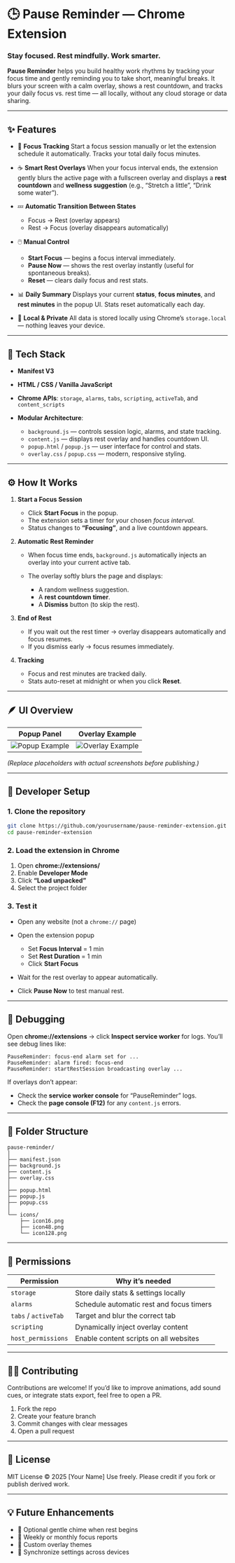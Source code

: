# 🕒 Pause Reminder — Chrome Extension

### **Stay focused. Rest mindfully. Work smarter.**

**Pause Reminder** helps you build healthy work rhythms by tracking your focus time and gently reminding you to take short, meaningful breaks.
It blurs your screen with a calm overlay, shows a rest countdown, and tracks your daily focus vs. rest time — all locally, without any cloud storage or data sharing.

---

## ✨ Features

* 🧠 **Focus Tracking**
  Start a focus session manually or let the extension schedule it automatically. Tracks your total daily focus minutes.

* ☕ **Smart Rest Overlays**
  When your focus interval ends, the extension gently blurs the active page with a fullscreen overlay and displays a **rest countdown** and **wellness suggestion** (e.g., “Stretch a little”, “Drink some water”).

* 💤 **Automatic Transition Between States**

  * Focus → Rest (overlay appears)
  * Rest → Focus (overlay disappears automatically)

* 🖱️ **Manual Control**

  * **Start Focus** — begins a focus interval immediately.
  * **Pause Now** — shows the rest overlay instantly (useful for spontaneous breaks).
  * **Reset** — clears daily focus and rest stats.

* 📊 **Daily Summary**
  Displays your current **status**, **focus minutes**, and **rest minutes** in the popup UI. Stats reset automatically each day.

* 💾 **Local & Private**
  All data is stored locally using Chrome’s `storage.local` — nothing leaves your device.

---

## 🧩 Tech Stack

* **Manifest V3**
* **HTML / CSS / Vanilla JavaScript**
* **Chrome APIs**:
  `storage`, `alarms`, `tabs`, `scripting`, `activeTab`, and `content_scripts`
* **Modular Architecture**:

  * `background.js` — controls session logic, alarms, and state tracking.
  * `content.js` — displays rest overlay and handles countdown UI.
  * `popup.html` / `popup.js` — user interface for control and stats.
  * `overlay.css` / `popup.css` — modern, responsive styling.

---

## ⚙️ How It Works

1. **Start a Focus Session**

   * Click **Start Focus** in the popup.
   * The extension sets a timer for your chosen *focus interval*.
   * Status changes to **“Focusing”**, and a live countdown appears.

2. **Automatic Rest Reminder**

   * When focus time ends, `background.js` automatically injects an overlay into your current active tab.
   * The overlay softly blurs the page and displays:

     * A random wellness suggestion.
     * A **rest countdown timer**.
     * A **Dismiss** button (to skip the rest).

3. **End of Rest**

   * If you wait out the rest timer → overlay disappears automatically and focus resumes.
   * If you dismiss early → focus resumes immediately.

4. **Tracking**

   * Focus and rest minutes are tracked daily.
   * Stats auto-reset at midnight or when you click **Reset**.

---

## 🪶 UI Overview

| Popup Panel                                                         | Overlay Example                                                              |
| ------------------------------------------------------------------- | ---------------------------------------------------------------------------- |
| ![Popup Example](https://via.placeholder.com/350x200?text=Popup+UI) | ![Overlay Example](https://via.placeholder.com/350x200?text=Overlay+Example) |

*(Replace placeholders with actual screenshots before publishing.)*

---

## 🧰 Developer Setup

### 1. Clone the repository

```bash
git clone https://github.com/yourusername/pause-reminder-extension.git
cd pause-reminder-extension
```

### 2. Load the extension in Chrome

1. Open **chrome://extensions/**
2. Enable **Developer Mode**
3. Click **“Load unpacked”**
4. Select the project folder

### 3. Test it

* Open any website (not a `chrome://` page)
* Open the extension popup

  * Set **Focus Interval** = 1 min
  * Set **Rest Duration** = 1 min
  * Click **Start Focus**
* Wait for the rest overlay to appear automatically.
* Click **Pause Now** to test manual rest.

---

## 🧪 Debugging

Open **chrome://extensions** → click **Inspect service worker** for logs.
You’ll see debug lines like:

```
PauseReminder: focus-end alarm set for ...
PauseReminder: alarm fired: focus-end
PauseReminder: startRestSession broadcasting overlay ...
```

If overlays don’t appear:

* Check the **service worker console** for “PauseReminder” logs.
* Check the **page console (F12)** for any `content.js` errors.

---

## 🧱 Folder Structure

```
pause-reminder/
│
├── manifest.json
├── background.js
├── content.js
├── overlay.css
│
├── popup.html
├── popup.js
├── popup.css
│
└── icons/
    ├── icon16.png
    ├── icon48.png
    └── icon128.png
```

---

## 🔐 Permissions

| Permission           | Why it’s needed                          |
| -------------------- | ---------------------------------------- |
| `storage`            | Store daily stats & settings locally     |
| `alarms`             | Schedule automatic rest and focus timers |
| `tabs` / `activeTab` | Target and blur the correct tab          |
| `scripting`          | Dynamically inject overlay content       |
| `host_permissions`   | Enable content scripts on all websites   |

---

## 🧑‍💻 Contributing

Contributions are welcome!
If you’d like to improve animations, add sound cues, or integrate stats export, feel free to open a PR.

1. Fork the repo
2. Create your feature branch
3. Commit changes with clear messages
4. Open a pull request

---

## 📄 License

MIT License © 2025 [Your Name]
Use freely. Please credit if you fork or publish derived work.

---

## 💡 Future Enhancements

* 🔔 Optional gentle chime when rest begins
* 📅 Weekly or monthly focus reports
* 🎨 Custom overlay themes
* 📱 Synchronize settings across devices
